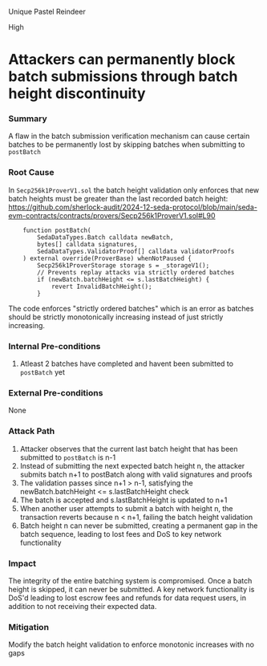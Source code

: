 Unique Pastel Reindeer

High

# Attackers can permanently block batch submissions through batch height discontinuity

### Summary

A flaw in the batch submission verification mechanism can cause certain batches to be permanently lost by skipping batches when submitting to `postBatch`

### Root Cause

In `Secp256k1ProverV1.sol` the batch height validation only enforces that new batch heights must be greater than the last recorded batch height:
https://github.com/sherlock-audit/2024-12-seda-protocol/blob/main/seda-evm-contracts/contracts/provers/Secp256k1ProverV1.sol#L90
```solidity
    function postBatch(
        SedaDataTypes.Batch calldata newBatch,
        bytes[] calldata signatures,
        SedaDataTypes.ValidatorProof[] calldata validatorProofs
    ) external override(ProverBase) whenNotPaused {
        Secp256k1ProverStorage storage s = _storageV1();
        // Prevents replay attacks via strictly ordered batches
        if (newBatch.batchHeight <= s.lastBatchHeight) {
            revert InvalidBatchHeight();
        }
```
The code enforces "strictly ordered batches" which is an error as batches should be strictly monotonically increasing instead of just strictly increasing.

### Internal Pre-conditions

1. Atleast 2 batches have completed and havent been submitted to `postBatch` yet

### External Pre-conditions

None

### Attack Path

1. Attacker observes that the current last batch height that has been submitted to `postBatch` is n-1
2. Instead of submitting the next expected batch height n, the attacker submits batch n+1 to postBatch along with valid signatures and proofs
3. The validation passes since n+1 > n-1, satisfying the newBatch.batchHeight <= s.lastBatchHeight check
5. The batch is accepted and s.lastBatchHeight is updated to n+1
6. When another user attempts to submit a batch with height n, the transaction reverts because n < n+1, failing the batch height validation
7. Batch height n can never be submitted, creating a permanent gap in the batch sequence, leading to lost fees and DoS to key network functionality

### Impact

The integrity of the entire batching system is compromised. Once a batch height is skipped, it can never be submitted. A key network functionality is DoS'd leading to lost escrow fees and refunds for data request users, in addition to not receiving their expected data.


### Mitigation

Modify the batch height validation to enforce monotonic increases with no gaps